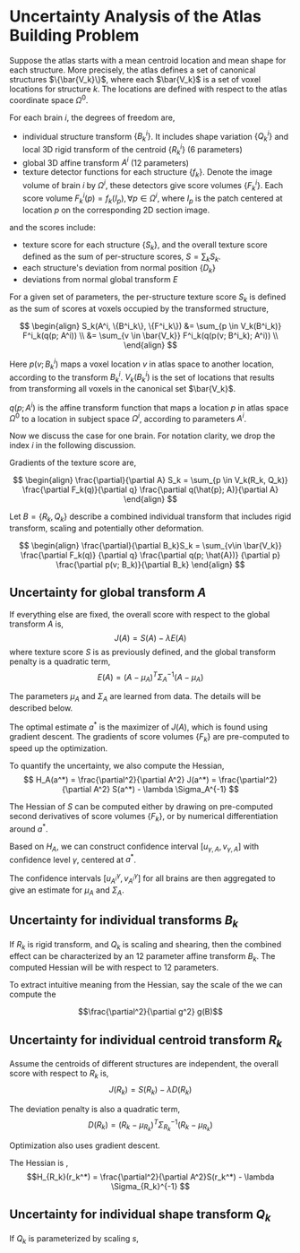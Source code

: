 # Uncertainty Analysis of the Atlas Building Problem

Suppose the atlas starts with a mean centroid location and mean shape for each structure. More precisely, the atlas defines a set of canonical structures $\{\bar{V_k}\}$, where each $\bar{V_k}$ is a set of voxel locations for structure $k$. The locations are defined with respect to the atlas coordinate space $\Omega^0$.

For each brain $i$, the degrees of freedom are,
- individual structure transform $\{B_k^i\}$. It includes shape variation $\{Q^i_k\}$ and local 3D rigid transform of the centroid $\{R^i_k\}$ (6 parameters)
- global 3D affine transform $A^i$ (12 parameters)
- texture detector functions for each structure $\{f_k\}$.
Denote the image volume of brain $i$ by $\Omega^i$, these detectors give score volumes $\{F^i_k\}$. Each score volume $F^i_k(p) = f_k(I_p), \forall p\in \Omega^i$, where $I_p$ is the patch centered at location $p$ on the corresponding 2D section image.

and the scores include:
- texture score for each structure $\{S_k\}$, and the overall texture score defined as the sum of per-structure scores, $S = \sum_k S_k$.
- each structure's deviation from normal position $\{D_k\}$
- deviations from normal global transform $E$

For a given set of parameters, the per-structure texture score $S_k$ is defined as the sum of scores at voxels occupied by the transformed structure,

$$
\begin{align}
S_k(A^i, \{B^i_k\}, \{F^i_k\})
&= \sum_{p \in V_k(B^i_k)} F^i_k(q(p; A^i)) \\
&= \sum_{v \in \bar{V_k}} F^i_k(q(p(v; B^i_k); A^i)) \\
\end{align}
$$

Here $p(v; B^i_k)$ maps a voxel location $v$ in atlas space to another location, according to the transform $B_k^i$. $V_k(B^i_k)$ is the set of locations that results from transforming all voxels in the canonical set $\bar{V_k}$.

$q(p; A^i)$ is the affine transform function that maps a location $p$ in atlas space $\Omega^0$ to a location in subject space $\Omega^i$, according to parameters $A^i$.


Now we discuss the case for one brain. For notation clarity, we drop the index $i$ in the following discussion.

Gradients of the texture score are,

$$
\begin{align}
\frac{\partial}{\partial A} S_k = \sum_{p \in V_k(R_k, Q_k)} \frac{\partial F_k(q)}{\partial q} \frac{\partial q(\hat{p}; A)}{\partial A}
\end{align}
$$

Let $B = \{R_k, Q_k\}$ describe a combined individual transform that includes rigid transform, scaling and potentially other deformation.

$$
\begin{align}
\frac{\partial}{\partial B_k}S_k =
\sum_{v\in \bar{V_k}}
\frac{\partial F_k(q)} {\partial q}
\frac{\partial q(p; \hat{A})} {\partial p}
\frac{\partial p(v; B_k)}{\partial B_k}
\end{align}
$$



## Uncertainty for global transform $A$

If everything else are fixed, the overall score with respect to the global transform $A$ is,
$$J(A) = S(A) - \lambda E(A)$$
where texture score $S$ is as previously defined, and the global transform penalty is a quadratic term,
$$E(A) = (A - \mu_A)^T \Sigma_A^{-1} (A - \mu_A)$$

The parameters $\mu_A$ and $\Sigma_A$ are learned from data. The details will be described below.

The optimal estimate $a^*$ is the maximizer of $J(A)$,
which is found using gradient descent. The gradients of score volumes $\{F_k\}$ are pre-computed to speed up the optimization.

To quantify the uncertainty, we also compute the Hessian,
$$
H_A(a^*) =
\frac{\partial^2}{\partial A^2} J(a^*) =
\frac{\partial^2}{\partial A^2} S(a^*) - \lambda \Sigma_A^{-1}
$$

The Hessian of $S$ can be computed either by drawing on pre-computed second derivatives of score volumes $\{F_k\}$, or by numerical differentiation around $a^*$.

Based on $H_A$, we can construct confidence interval $[u_{\gamma,A}, v_{\gamma,A}]$ with confidence level $\gamma$, centered at $a^*$.

The confidence intervals $[u^\gamma_{A^i}, v^\gamma_{A^i}]$ for all brains are then aggregated to give an estimate for $\mu_A$ and $\Sigma_A$.

## Uncertainty for individual transforms $B_k$

If $R_k$ is rigid transform, and $Q_k$ is scaling and shearing, then the combined effect can be characterized by an 12 parameter affine transform $B_k$.
The computed Hessian will be with respect to 12 parameters.

To extract intuitive meaning from the Hessian,
say the scale of the
we can compute the  

$$\frac{\partial^2}{\partial g^2} g(B)$$





## Uncertainty for individual centroid transform $R_k$

Assume the centroids of different structures are independent, the overall score with respect to $R_k$ is,
$$J(R_k) = S(R_k) - \lambda D(R_k)$$

The deviation penalty is also a quadratic term,
$$D(R_k) = (R_k - \mu_{R_k})^T \Sigma_{R_k}^{-1} (R_k - \mu_{R_k})$$

Optimization also uses gradient descent.

The Hessian is ,
$$H_{R_k}(r_k^*) = \frac{\partial^2}{\partial A^2}S(r_k^*) - \lambda \Sigma_{R_k}^{-1} $$

## Uncertainty for individual shape transform $Q_k$

If $Q_k$ is parameterized by scaling $s$,
